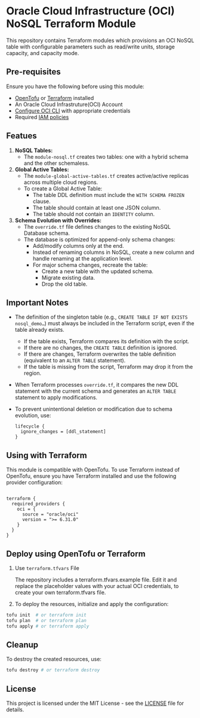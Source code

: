 # Oracle Cloud Infrastructure (OCI) NoSQL Terraform Module

This repository contains Terraform modules which provisions an OCI NoSQL table with configurable parameters such as read/write units, storage capacity, and capacity mode. 

## Pre-requisites

Ensure you have the following before using this module:

- [OpenTofu](https://opentofu.org/docs/intro/install/) or [Terraform](https://developer.hashicorp.com/terraform/tutorials/aws-get-started/install-cli) installed
- An Oracle Cloud Infrastruture(OCI) Account
- [Configure OCI CLI](https://docs.oracle.com/en-us/iaas/Content/dev/terraform/tutorials/tf-provider.htm#prepare) with appropriate credentials
- Required [IAM policies](https://docs.oracle.com/en/cloud/paas/nosql-cloud/ttxsq/index.html)

## Featues

1. **NoSQL Tables:**
   - The `module-nosql.tf` creates two tables: one with a hybrid schema and the other schemaless.
2. **Global Active Tables:**
   - The `module-global-active-tables.tf` creates active/active replicas across multiple cloud regions.
   - To create a Global Active Table:
     - The table DDL definition must include the `WITH SCHEMA FROZEN` clause.
     - The table should contain at least one JSON column.
     - The table should not contain an `IDENTITY` column.
3. **Schema Evolution with Overrides:**
   - The `override.tf` file defines changes to the existing NoSQL Database schema.
   - The database is optimized for append-only schema changes:
     - Add/modify columns only at the end.
     - Instead of renaming columns in NoSQL, create a new column and handle renaming at the application level.
     - For major schema changes, recreate the table:
       - Create a new table with the updated schema.
       - Migrate existing data.
       - Drop the old table.

## Important Notes

- The definition of the singleton table (e.g., `CREATE TABLE IF NOT EXISTS nosql_demo…`) must always be included in the Terraform script, even if the table already exists.
  - If the table exists, Terraform compares its definition with the script.
  - If there are no changes, the `CREATE TABLE` definition is ignored.
  - If there are changes, Terraform overwrites the table definition (equivalent to an `ALTER TABLE` statement).
  - If the table is missing from the script, Terraform may drop it from the region.

- When Terraform processes `override.tf`, it compares the new DDL statement with the current schema and generates an `ALTER TABLE` statement to apply modifications.

- To prevent unintentional deletion or modification due to schema evolution, use:

  ```hcl
  lifecycle {
    ignore_changes = [ddl_statement]
  }
  ```

## Using with Terraform

This module is compatible with OpenTofu. To use Terraform instead of OpenTofu, ensure you have Terraform installed and use the following provider configuration:

```hcl

terraform {
  required_providers {
    oci = {
      source = "oracle/oci"
      version = ">= 6.31.0"
    }
  }
}

```

## Deploy using OpenTofu or Terraform

1. Use `terraform.tfvars` File

   The repository includes a terraform.tfvars.example file. Edit it and replace the placeholder values with your actual OCI credentials, to create your own terraform.tfvars file.
   
3. To deploy the resources, initialize and apply the configuration:

```sh
tofu init  # or terraform init
tofu plan  # or terraform plan
tofu apply # or terraform apply
```

## Cleanup
To destroy the created resources, use:

```sh
tofu destroy # or terraform destroy
```
## License
This project is licensed under the MIT License - see the [LICENSE](https://github.com/angeline-hilda/OCI-nosql/blob/master/LICENSE) file for details.
